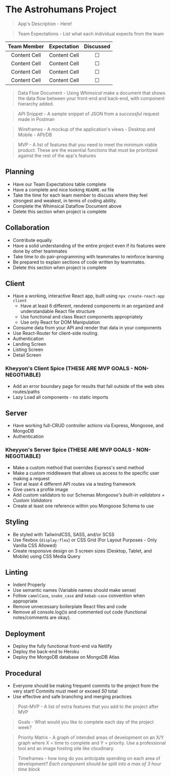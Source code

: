 
# The Astrohumans Project 

>App's Description - Here!



>Team Expectations - List what each individual expects from the team 


Team Member | Expectation | Discussed
| :---: | :---: | :---:
Content Cell  | Content Cell | &#9744;
Content Cell  | Content Cell | &#9744;
Content Cell  | Content Cell | &#9744;
Content Cell  | Content Cell | &#9744;

> Data Flow Document - Using *Whimsical* make a document that shows the data flow between your front-end and back-end, with component hierarchy added. 

>API Snippet - A sample snippet of JSON from a *successful* request made in Postman 


>Wireframes - A mockup of the application's views - Desktop and Mobile - API/DB 


>MVP - A list of features that  you need to meet the minimum viable product. These are the essential functions that must be prioritized against the rest of the app's features

## Planning 
  * Have our Team Expectations table complete 
  * Have a complete and nice looking ```README.md``` file
  * Take the time for each team member to discuss where they feel strongest and weakest, in terms of coding ability.
  * Complete the Whimsical Dataflow Document above 
  * Delete this section when project is complete 

## Collaboration
  * Contribute equally
  * Have a solid understanding of the entire project even if its features were done by other teammates
  * Take time to do pair-programming with teammates to reinforce learning
  * Be prepared to explain sections of code written by teammates.
  * Delete this section when project is complete
  
## Client 
  * Have a working, interactive React app, built using ```npx create-react-app client``` 
    * Have at least 6 different, rendered components in an organized and understandable React file structure
    * Use functional and class React components appropriately 
    * Use only React for DOM Manipulation
  * Consume data from your API and render that data in your components
  * Use React-Router for client-side routing.
  * Authentication 
  * Landing Screen 
  * Listing Screen 
  * Detail Screen 
### Kheyyon's Client Spice (THESE ARE MVP GOALS - NON-NEGOTIABLE)
  * Add an error boundary page for results that fall outside of the web sites routes/paths
  * Lazy Load all components - no static imports 

## Server
  * Have working full-CRUD controller actions via Express, Mongoose, and MongoDB
  * Authentication 

### Kheyyon's Server Spice (THESE ARE MVP GOALS - NON-NEGOTIABLE)
  * Make a custom method that overrides Express's send method
  * Make a custom middleware that allows us access to the specific user making a request
  * Test at least 4 different API routes via a testing framework
  * Give users a profile image 
  * Add custom validators to our Schemas *Mongoose's built-in validators + Custom Validators*
  * Create at least one reference within you Mongoose Schema to use 

## Styling
  * Be styled with TailwindCSS, SASS, and/or SCSS
  * Use flexbox (```display:flex```) or CSS Grid (For Layout Purposes - Only Vanilla CSS Allowed)
  * Create responsive design on 3 screen sizes (Desktop, Tablet, and Mobile) using CSS Media Query 

## Linting
  * Indent Properly
  * Use semantic names (Variable names should make sense)
  * Follow ```camelCase```, ```snake_case``` and ```kebab-case``` convention when appropriate
  * Remove unnecessary boilerplate React files and code
  * Remove all console.log()s and commented out code (functional notes/comments are okay).

## Deployment
  * Deploy the fully functional front-end via Netlify 
  * Deploy the back-end to Heroku
  * Deploy the MongoDB database on MongoDB Atlas
 
## Procedural
  * Everyone should be making frequent commits to the project from the very start! Commits must meet or exceed *50* total 
  * Use effective and safe branching and merging practices
  


>Post-MVP - A list of extra features that you add to the project after MVP


>Goals - What would you like to complete each day of the project week?


>Priority Matrix - A graph of intended areas of development on an X/Y graph where X = time to complete and Y = priority. Use a professional tool and an image hosting site like cloudinary. 


>Timeframes - how long do you anticipate spending on each area of development? *Each component should be split into a max of 3 hour time block*
